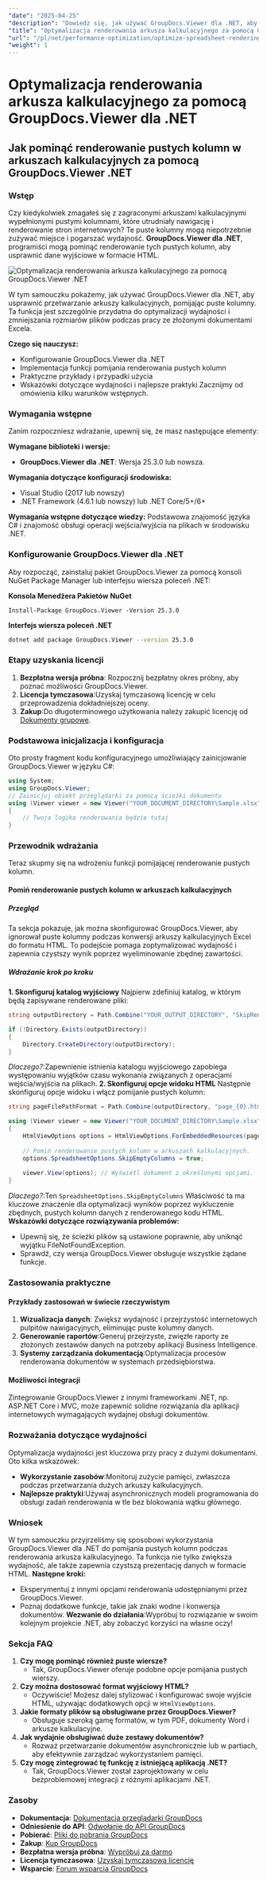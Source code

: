 ```yaml
---
"date": "2025-04-25"
"description": "Dowiedz się, jak używać GroupDocs.Viewer dla .NET, aby pominąć renderowanie pustych kolumn w arkuszach kalkulacyjnych, optymalizując wydajność i rozmiar wyjściowy. Ulepsz swoje aplikacje .NET już dziś."
"title": "Optymalizacja renderowania arkusza kalkulacyjnego za pomocą GroupDocs.Viewer dla .NET&#58; Pomiń puste kolumny"
"url": "/pl/net/performance-optimization/optimize-spreadsheet-rendering-groupdocs-viewer-net/"
"weight": 1
---
```


# Optymalizacja renderowania arkusza kalkulacyjnego za pomocą GroupDocs.Viewer dla .NET
## Jak pominąć renderowanie pustych kolumn w arkuszach kalkulacyjnych za pomocą GroupDocs.Viewer .NET
### Wstęp
Czy kiedykolwiek zmagałeś się z zagraconymi arkuszami kalkulacyjnymi wypełnionymi pustymi kolumnami, które utrudniały nawigację i renderowanie stron internetowych? Te puste kolumny mogą niepotrzebnie zużywać miejsce i pogarszać wydajność. **GroupDocs.Viewer dla .NET**, programiści mogą pominąć renderowanie tych pustych kolumn, aby usprawnić dane wyjściowe w formacie HTML.

![Optymalizacja renderowania arkusza kalkulacyjnego za pomocą GroupDocs.Viewer .NET](/viewer/performance-optimization/optimize-spreadsheet-rendering.png)

W tym samouczku pokażemy, jak używać GroupDocs.Viewer dla .NET, aby usprawnić przetwarzanie arkuszy kalkulacyjnych, pomijając puste kolumny. Ta funkcja jest szczególnie przydatna do optymalizacji wydajności i zmniejszania rozmiarów plików podczas pracy ze złożonymi dokumentami Excela.

**Czego się nauczysz:**
- Konfigurowanie GroupDocs.Viewer dla .NET
- Implementacja funkcji pomijania renderowania pustych kolumn
- Praktyczne przykłady i przypadki użycia
- Wskazówki dotyczące wydajności i najlepsze praktyki
Zacznijmy od omówienia kilku warunków wstępnych.
### Wymagania wstępne
Zanim rozpoczniesz wdrażanie, upewnij się, że masz następujące elementy:

**Wymagane biblioteki i wersje:**
- **GroupDocs.Viewer dla .NET**: Wersja 25.3.0 lub nowsza.

**Wymagania dotyczące konfiguracji środowiska:**
- Visual Studio (2017 lub nowszy)
- .NET Framework (4.6.1 lub nowszy) lub .NET Core/5+/6+

**Wymagania wstępne dotyczące wiedzy:**
Podstawowa znajomość języka C# i znajomość obsługi operacji wejścia/wyjścia na plikach w środowisku .NET.
### Konfigurowanie GroupDocs.Viewer dla .NET
Aby rozpocząć, zainstaluj pakiet GroupDocs.Viewer za pomocą konsoli NuGet Package Manager lub interfejsu wiersza poleceń .NET:

**Konsola Menedżera Pakietów NuGet**
```plaintext
Install-Package GroupDocs.Viewer -Version 25.3.0
```

**Interfejs wiersza poleceń .NET**
```bash
dotnet add package GroupDocs.Viewer --version 25.3.0
```

### Etapy uzyskania licencji
1. **Bezpłatna wersja próbna**: Rozpocznij bezpłatny okres próbny, aby poznać możliwości GroupDocs.Viewer.
2. **Licencja tymczasowa**:Uzyskaj tymczasową licencję w celu przeprowadzenia dokładniejszej oceny.
3. **Zakup**:Do długoterminowego użytkowania należy zakupić licencję od [Dokumenty grupowe](https://purchase.groupdocs.com/buy).

### Podstawowa inicjalizacja i konfiguracja
Oto prosty fragment kodu konfiguracyjnego umożliwiający zainicjowanie GroupDocs.Viewer w języku C#:
```csharp
using System;
using GroupDocs.Viewer;
// Zainicjuj obiekt przeglądarki za pomocą ścieżki dokumentu
using (Viewer viewer = new Viewer("YOUR_DOCUMENT_DIRECTORY\Sample.xlsx"))
{
    // Twoja logika renderowania będzie tutaj
}
```
### Przewodnik wdrażania
Teraz skupmy się na wdrożeniu funkcji pomijającej renderowanie pustych kolumn.
#### Pomiń renderowanie pustych kolumn w arkuszach kalkulacyjnych
##### Przegląd
Ta sekcja pokazuje, jak można skonfigurować GroupDocs.Viewer, aby ignorował puste kolumny podczas konwersji arkuszy kalkulacyjnych Excel do formatu HTML. To podejście pomaga zoptymalizować wydajność i zapewnia czystszy wynik poprzez wyeliminowanie zbędnej zawartości.
##### Wdrażanie krok po kroku
**1. Skonfiguruj katalog wyjściowy**
Najpierw zdefiniuj katalog, w którym będą zapisywane renderowane pliki:
```csharp
string outputDirectory = Path.Combine("YOUR_OUTPUT_DIRECTORY", "SkipRenderingOfEmptyColumns");

if (!Directory.Exists(outputDirectory))
{
    Directory.CreateDirectory(outputDirectory);
}
```
*Dlaczego?*:Zapewnienie istnienia katalogu wyjściowego zapobiega występowaniu wyjątków czasu wykonania związanych z operacjami wejścia/wyjścia na plikach.
**2. Skonfiguruj opcje widoku HTML**
Następnie skonfiguruj opcje widoku i włącz pomijanie pustych kolumn:
```csharp
string pageFilePathFormat = Path.Combine(outputDirectory, "page_{0}.html");

using (Viewer viewer = new Viewer("YOUR_DOCUMENT_DIRECTORY\Sample.xlsx"))
{
    HtmlViewOptions options = HtmlViewOptions.ForEmbeddedResources(pageFilePathFormat);
    
    // Pomiń renderowanie pustych kolumn w arkuszach kalkulacyjnych.
    options.SpreadsheetOptions.SkipEmptyColumns = true;
    
    viewer.View(options); // Wyświetl dokument z określonymi opcjami.
}
```
*Dlaczego?*:Ten `SpreadsheetOptions.SkipEmptyColumns` Właściwość ta ma kluczowe znaczenie dla optymalizacji wyników poprzez wykluczenie zbędnych, pustych kolumn danych z renderowanego kodu HTML.
**Wskazówki dotyczące rozwiązywania problemów:**
- Upewnij się, że ścieżki plików są ustawione poprawnie, aby uniknąć wyjątku FileNotFoundException.
- Sprawdź, czy wersja GroupDocs.Viewer obsługuje wszystkie żądane funkcje.
### Zastosowania praktyczne
#### Przykłady zastosowań w świecie rzeczywistym
1. **Wizualizacja danych**: Zwiększ wydajność i przejrzystość internetowych pulpitów nawigacyjnych, eliminując puste kolumny danych.
2. **Generowanie raportów**:Generuj przejrzyste, zwięzłe raporty ze złożonych zestawów danych na potrzeby aplikacji Business Intelligence.
3. **Systemy zarządzania dokumentacją**:Optymalizacja procesów renderowania dokumentów w systemach przedsiębiorstwa.
#### Możliwości integracji
Zintegrowanie GroupDocs.Viewer z innymi frameworkami .NET, np. ASP.NET Core i MVC, może zapewnić solidne rozwiązania dla aplikacji internetowych wymagających wydajnej obsługi dokumentów.
### Rozważania dotyczące wydajności
Optymalizacja wydajności jest kluczowa przy pracy z dużymi dokumentami. Oto kilka wskazówek:
- **Wykorzystanie zasobów**:Monitoruj zużycie pamięci, zwłaszcza podczas przetwarzania dużych arkuszy kalkulacyjnych.
- **Najlepsze praktyki**:Używaj asynchronicznych modeli programowania do obsługi zadań renderowania w tle bez blokowania wątku głównego.
### Wniosek
W tym samouczku przyjrzeliśmy się sposobowi wykorzystania GroupDocs.Viewer dla .NET do pomijania pustych kolumn podczas renderowania arkusza kalkulacyjnego. Ta funkcja nie tylko zwiększa wydajność, ale także zapewnia czystszą prezentację danych w formacie HTML.
**Następne kroki:**
- Eksperymentuj z innymi opcjami renderowania udostępnianymi przez GroupDocs.Viewer.
- Poznaj dodatkowe funkcje, takie jak znaki wodne i konwersja dokumentów.
**Wezwanie do działania**:Wypróbuj to rozwiązanie w swoim kolejnym projekcie .NET, aby zobaczyć korzyści na własne oczy!
### Sekcja FAQ
1. **Czy mogę pominąć również puste wiersze?**
   - Tak, GroupDocs.Viewer oferuje podobne opcje pomijania pustych wierszy.
2. **Czy można dostosować format wyjściowy HTML?**
   - Oczywiście! Możesz dalej stylizować i konfigurować swoje wyjście HTML, używając dodatkowych opcji w `HtmlViewOptions`.
3. **Jakie formaty plików są obsługiwane przez GroupDocs.Viewer?**
   - Obsługuje szeroką gamę formatów, w tym PDF, dokumenty Word i arkusze kalkulacyjne.
4. **Jak wydajnie obsługiwać duże zestawy dokumentów?**
   - Rozważ przetwarzanie dokumentów asynchronicznie lub w partiach, aby efektywnie zarządzać wykorzystaniem pamięci.
5. **Czy mogę zintegrować tę funkcję z istniejącą aplikacją .NET?**
   - Tak, GroupDocs.Viewer został zaprojektowany w celu bezproblemowej integracji z różnymi aplikacjami .NET.
### Zasoby
- **Dokumentacja**: [Dokumentacja przeglądarki GroupDocs](https://docs.groupdocs.com/viewer/net/)
- **Odniesienie do API**: [Odwołanie do API GroupDocs](https://reference.groupdocs.com/viewer/net/)
- **Pobierać**: [Pliki do pobrania GroupDocs](https://releases.groupdocs.com/viewer/net/)
- **Zakup**: [Kup GroupDocs](https://purchase.groupdocs.com/buy)
- **Bezpłatna wersja próbna**: [Wypróbuj za darmo](https://releases.groupdocs.com/viewer/net/)
- **Licencja tymczasowa**: [Uzyskaj tymczasową licencję](https://purchase.groupdocs.com/temporary-license/)
- **Wsparcie**: [Forum wsparcia GroupDocs](https://forum.groupdocs.com/c/viewer/9)